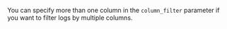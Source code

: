 You can specify more than one column in the `column_filter` parameter if you want to filter logs by multiple columns.
